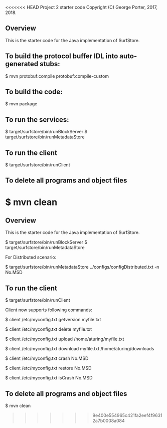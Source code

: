 <<<<<<< HEAD
Project 2 starter code
Copyright (C) George Porter, 2017, 2018.

## Overview

This is the starter code for the Java implementation of SurfStore.

## To build the protocol buffer IDL into auto-generated stubs:

$ mvn protobuf:compile protobuf:compile-custom

## To build the code:

$ mvn package

## To run the services:

$ target/surfstore/bin/runBlockServer
$ target/surfstore/bin/runMetadataStore

## To run the client

$ target/surfstore/bin/runClient

## To delete all programs and object files

$ mvn clean
=======
 ## Overview
 
 This is the starter code for the Java implementation of SurfStore.

 $ target/surfstore/bin/runBlockServer
 $ target/surfstore/bin/runMetadataStore
 
 For Distributed scenario: 
 
 $ target/surfstore/bin/runMetadataStore ../configs/configDistributed.txt -n No.MSD
 
 ## To run the client
 
 $ target/surfstore/bin/runClient
 
 Client now supports following commands:
 
 $ client /etc/myconfig.txt getversion myfile.txt
 
 $ client /etc/myconfig.txt delete myfile.txt
 
 $ client /etc/myconfig.txt upload /home/aturing/myfile.txt
 
 $ client /etc/myconfig.txt download myfile.txt /home/aturing/downloads
 
 $ client /etc/myconfig.txt crash No.MSD
 
 $ client /etc/myconfig.txt restore No.MSD
 
 $ client /etc/myconfig.txt isCrash No.MSD
 
 
 ## To delete all programs and object files
 
 $ mvn clean
>>>>>>> 9e400e554965c421fa2eef4f96312a7b0008a084

